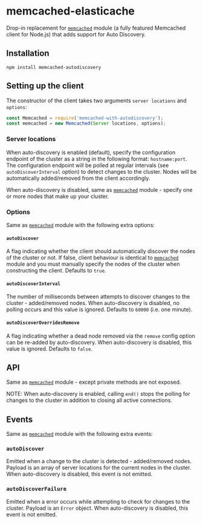 # memcached-elasticache

Drop-in replacement for [`memcached`](https://github.com/3rd-Eden/memcached) module (a fully featured Memcached client for Node.js) that adds support for Auto Discovery.

## Installation

`npm install memcached-autodiscovery`

## Setting up the client

The constructor of the client takes two arguments `server locations` and `options`:

```js
const Memcached = require('memcached-with-autodiscovery');
const memcached = new Memcached(Server locations, options);
```

### Server locations

When auto-discovery is enabled (default), specify the configuration endpoint of the cluster as a string in the following format: `hostname:port`. The configuration endpoint will be polled at regular intervals (see `autoDiscoverInterval` option) to detect changes to the cluster. Nodes will be automatically added/removed from the client accordingly.

When auto-discovery is disabled, same as [`memcached`](https://github.com/3rd-Eden/memcached) module - specify one or more nodes that make up your cluster.

### Options

Same as [`memcached`](https://github.com/3rd-Eden/memcached) module with the following extra options:

#### `autoDiscover`

A flag indicating whether the client should automatically discover the nodes of the cluster or not. If false, client behaviour is identical to [`memcached`](https://github.com/3rd-Eden/memcached) module and you must manually specify the nodes of the cluster when constructing the client. Defaults to `true`.

#### `autoDiscoverInterval`

The number of milliseconds between attempts to discover changes to the cluster - added/removed nodes. When auto-discovery is disabled, no polling occurs and this value is ignored. Defaults to `60000` (i.e. one minute).

#### `autoDiscoverOverridesRemove`

A flag indicating whether a dead node removed via the `remove` config option can be re-added by auto-discovery. When auto-discovery is disabled, this value is ignored. Defaults to `false`.

## API

Same as [`memcached`](https://github.com/3rd-Eden/memcached) module - except private methods are not exposed.

NOTE: When auto-discovery is enabled, calling `end()` stops the polling for changes to the cluster in addition to closing all active connections.

## Events

Same as [`memcached`](https://github.com/3rd-Eden/memcached) module with the following extra events:

### `autoDiscover`

Emitted when a change to the cluster is detected - added/removed nodes. Payload is an array of server locations for the current nodes in the cluster. When auto-discovery is disabled, this event is not emitted.

### `autoDiscoverFailure`

Emitted when a error occurs while attempting to check for changes to the cluster. Payload is an `Error` object. When auto-discovery is disabled, this event is not emitted.
